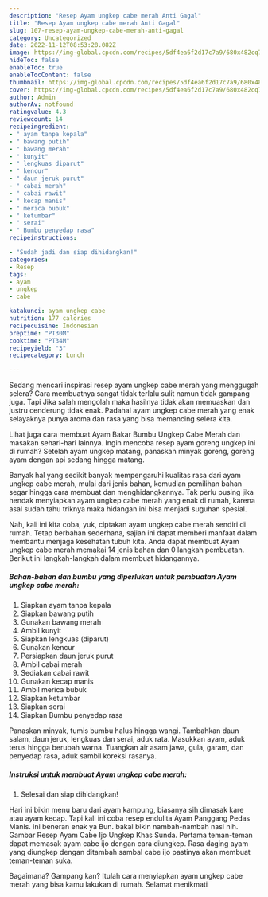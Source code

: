 ```yaml
---
description: "Resep Ayam ungkep cabe merah Anti Gagal"
title: "Resep Ayam ungkep cabe merah Anti Gagal"
slug: 107-resep-ayam-ungkep-cabe-merah-anti-gagal
category: Uncategorized
date: 2022-11-12T08:53:28.082Z
image: https://img-global.cpcdn.com/recipes/5df4ea6f2d17c7a9/680x482cq70/ayam-ungkep-cabe-merah-foto-resep-utama.jpg
hideToc: false
enableToc: true
enableTocContent: false
thumbnail: https://img-global.cpcdn.com/recipes/5df4ea6f2d17c7a9/680x482cq70/ayam-ungkep-cabe-merah-foto-resep-utama.jpg
cover: https://img-global.cpcdn.com/recipes/5df4ea6f2d17c7a9/680x482cq70/ayam-ungkep-cabe-merah-foto-resep-utama.jpg
author: Admin
authorAv: notfound
ratingvalue: 4.3
reviewcount: 14
recipeingredient:
- " ayam tanpa kepala"
- " bawang putih"
- " bawang merah"
- " kunyit"
- " lengkuas diparut"
- " kencur"
- " daun jeruk purut"
- " cabai merah"
- " cabai rawit"
- " kecap manis"
- " merica bubuk"
- " ketumbar"
- " serai"
- " Bumbu penyedap rasa"
recipeinstructions:

- "Sudah jadi dan siap dihidangkan!"
categories:
- Resep
tags:
- ayam
- ungkep
- cabe

katakunci: ayam ungkep cabe 
nutrition: 177 calories
recipecuisine: Indonesian
preptime: "PT30M"
cooktime: "PT34M"
recipeyield: "3"
recipecategory: Lunch

---
```



Sedang mencari inspirasi resep ayam ungkep cabe merah yang menggugah selera? Cara membuatnya sangat tidak terlalu sulit namun tidak gampang juga. Tapi Jika salah mengolah maka hasilnya tidak akan memuaskan dan justru cenderung tidak enak. Padahal ayam ungkep cabe merah yang enak selayaknya punya aroma dan rasa yang bisa memancing selera kita.


Lihat juga cara membuat Ayam Bakar Bumbu Ungkep Cabe Merah dan masakan sehari-hari lainnya. Ingin mencoba resep ayam goreng ungkep ini di rumah? Setelah ayam ungkep matang, panaskan minyak goreng, goreng ayam dengan api sedang hingga matang.

Banyak hal yang sedikit banyak mempengaruhi kualitas rasa dari ayam ungkep cabe merah, mulai dari jenis bahan, kemudian pemilihan bahan segar hingga cara membuat dan menghidangkannya. Tak perlu pusing jika hendak menyiapkan ayam ungkep cabe merah yang enak di rumah, karena asal sudah tahu triknya maka hidangan ini bisa menjadi suguhan spesial.


Nah, kali ini kita coba, yuk, ciptakan ayam ungkep cabe merah sendiri di rumah. Tetap berbahan sederhana, sajian ini dapat memberi manfaat dalam membantu menjaga kesehatan tubuh kita. Anda dapat membuat Ayam ungkep cabe merah memakai 14 jenis bahan dan 0 langkah pembuatan. Berikut ini langkah-langkah dalam membuat hidangannya.

<!--inarticleads1-->

##### Bahan-bahan dan bumbu yang diperlukan untuk pembuatan Ayam ungkep cabe merah:

1. Siapkan  ayam tanpa kepala
1. Siapkan  bawang putih
1. Gunakan  bawang merah
1. Ambil  kunyit
1. Siapkan  lengkuas (diparut)
1. Gunakan  kencur
1. Persiapkan  daun jeruk purut
1. Ambil  cabai merah
1. Sediakan  cabai rawit
1. Gunakan  kecap manis
1. Ambil  merica bubuk
1. Siapkan  ketumbar
1. Siapkan  serai
1. Siapkan  Bumbu penyedap rasa


Panaskan minyak, tumis bumbu halus hingga wangi. Tambahkan daun salam, daun jeruk, lengkuas dan serai, aduk rata. Masukkan ayam, aduk terus hingga berubah warna. Tuangkan air asam jawa, gula, garam, dan penyedap rasa, aduk sambil koreksi rasanya. 

<!--inarticleads2-->

##### Instruksi untuk membuat Ayam ungkep cabe merah:


1. Selesai dan siap dihidangkan!

Hari ini bikin menu baru dari ayam kampung, biasanya sih dimasak kare atau ayam kecap. Tapi kali ini coba resep endulita Ayam Panggang Pedas Manis. ini beneran enak ya Bun. bakal bikin nambah-nambah nasi nih. Gambar Resep Ayam Cabe Ijo Ungkep Khas Sunda. Pertama teman-teman dapat memasak ayam cabe ijo dengan cara diungkep. Rasa daging ayam yang diungkep dengan ditambah sambal cabe ijo pastinya akan membuat teman-teman suka. 

Bagaimana? Gampang kan? Itulah cara menyiapkan ayam ungkep cabe merah yang bisa kamu lakukan di rumah. Selamat menikmati
